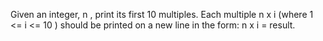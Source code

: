 Given an integer, n , print its first 10 multiples. Each multiple n x i (where 1 <= i <= 10 ) should be printed on a new line in the form: n x i = result.
